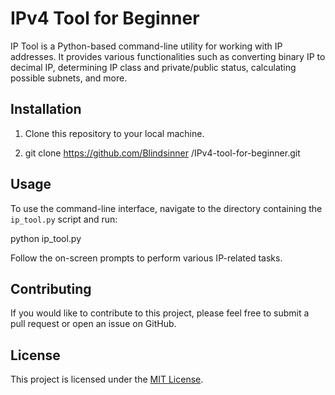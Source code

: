 # IPv4 Tool for Beginner

IP Tool is a Python-based command-line utility for working with IP addresses. It provides various functionalities such as converting binary IP to decimal IP, determining IP class and private/public status, calculating possible subnets, and more.

## Installation

1. Clone this repository to your local machine.

2. git clone https://github.com/Blindsinner
/IPv4-tool-for-beginner.git


## Usage

To use the command-line interface, navigate to the directory containing the `ip_tool.py` script and run: 

python ip_tool.py


Follow the on-screen prompts to perform various IP-related tasks.

## Contributing

If you would like to contribute to this project, please feel free to submit a pull request or open an issue on GitHub.

## License

This project is licensed under the [MIT License](LICENSE).


